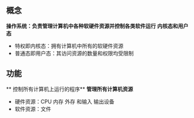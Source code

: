 ## 概念
**操作系统：负责管理计算机中各种软硬件资源并控制各类软件运行**
**内核态和用户态**
* 特权即内核态：拥有计算机中所有的软硬件资源
* 普通态即用户态：其访问资源的数量和权限均受限制

## 功能
** 控制所有计算机上运行的程序**
**管理所有计算机资源**
* 硬件资源：CPU 内存 外存 和输入 输出设备
* 软件资源：文件

